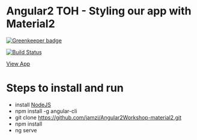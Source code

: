 # Angular2 TOH - Styling our app with Material2

[![Greenkeeper badge](https://badges.greenkeeper.io/jamzi/Angular2Workshop-material2.svg)](https://greenkeeper.io/)

[![Build Status](https://travis-ci.org/jamzi/Angular2Workshop-material2.svg?branch=master)](https://travis-ci.org/jamzi/Angular2Workshop-material2)
<p><a href="https://material2-angular2workshop.firebaseapp.com/">View App</a></p>

# Steps to install and run
* install [NodeJS](https://nodejs.org/en/)
* npm install -g angular-cli
* git clone https://github.com/jamzi/Angular2Workshop-material2.git
* npm install 
* ng serve
